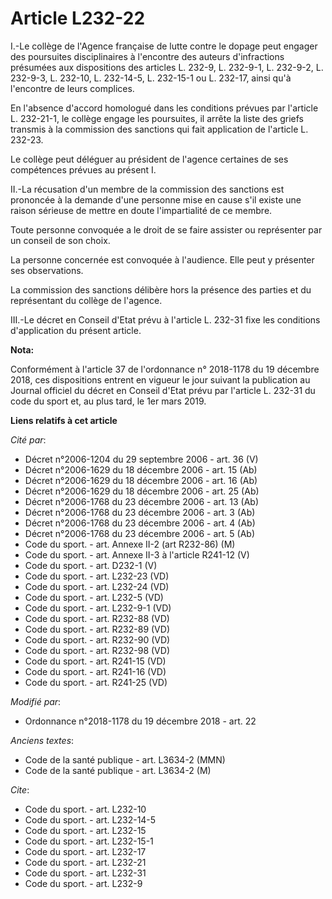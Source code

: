 # Article L232-22

I.-Le collège de l'Agence française de lutte contre le dopage peut engager des poursuites disciplinaires à l'encontre des
auteurs d'infractions présumées aux dispositions des articles L. 232-9, L. 232-9-1, L. 232-9-2, L. 232-9-3, L. 232-10, L.
232-14-5, L. 232-15-1 ou L. 232-17, ainsi qu'à l'encontre de leurs complices.

En l'absence d'accord homologué dans les conditions prévues par l'article L. 232-21-1, le collège engage les poursuites, il
arrête la liste des griefs transmis à la commission des sanctions qui fait application de l'article L. 232-23.

Le collège peut déléguer au président de l'agence certaines de ses compétences prévues au présent I.

II.-La récusation d'un membre de la commission des sanctions est prononcée à la demande d'une personne mise en cause s'il
existe une raison sérieuse de mettre en doute l'impartialité de ce membre.

Toute personne convoquée a le droit de se faire assister ou représenter par un conseil de son choix.

La personne concernée est convoquée à l'audience. Elle peut y présenter ses observations.

La commission des sanctions délibère hors la présence des parties et du représentant du collège de l'agence.

III.-Le décret en Conseil d'Etat prévu à l'article L. 232-31 fixe les conditions d'application du présent article.

**Nota:**

Conformément à l'article 37 de l'ordonnance n° 2018-1178 du 19 décembre 2018, ces dispositions entrent en vigueur le jour
suivant la publication au Journal officiel du décret en Conseil d'Etat prévu par l'article L. 232-31 du code du sport et, au
plus tard, le 1er mars 2019.

**Liens relatifs à cet article**

_Cité par_:

  - Décret n°2006-1204 du 29 septembre 2006 - art. 36 (V)
  - Décret n°2006-1629 du 18 décembre 2006 - art. 15 (Ab)
  - Décret n°2006-1629 du 18 décembre 2006 - art. 16 (Ab)
  - Décret n°2006-1629 du 18 décembre 2006 - art. 25 (Ab)
  - Décret n°2006-1768 du 23 décembre 2006 - art. 13 (Ab)
  - Décret n°2006-1768 du 23 décembre 2006 - art. 3 (Ab)
  - Décret n°2006-1768 du 23 décembre 2006 - art. 4 (Ab)
  - Décret n°2006-1768 du 23 décembre 2006 - art. 5 (Ab)
  - Code du sport. - art. Annexe II-2 (art R232-86) (M)
  - Code du sport. - art. Annexe II-3 à l'article R241-12 (V)
  - Code du sport. - art. D232-1 (V)
  - Code du sport. - art. L232-23 (VD)
  - Code du sport. - art. L232-24 (VD)
  - Code du sport. - art. L232-5 (VD)
  - Code du sport. - art. L232-9-1 (VD)
  - Code du sport. - art. R232-88 (VD)
  - Code du sport. - art. R232-89 (VD)
  - Code du sport. - art. R232-90 (VD)
  - Code du sport. - art. R232-98 (VD)
  - Code du sport. - art. R241-15 (VD)
  - Code du sport. - art. R241-16 (VD)
  - Code du sport. - art. R241-25 (VD)

_Modifié par_:

  - Ordonnance n°2018-1178 du 19 décembre 2018 - art. 22

_Anciens textes_:

  - Code de la santé publique - art. L3634-2 (MMN)
  - Code de la santé publique - art. L3634-2 (M)

_Cite_:

  - Code du sport. - art. L232-10
  - Code du sport. - art. L232-14-5
  - Code du sport. - art. L232-15
  - Code du sport. - art. L232-15-1
  - Code du sport. - art. L232-17
  - Code du sport. - art. L232-21
  - Code du sport. - art. L232-31
  - Code du sport. - art. L232-9
